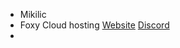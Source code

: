 - Mikilic
- Foxy Cloud hosting [Website](https://www.foxy-cloud.com/) [Discord](https://discord.gg/XgW2WUCghR)
- 
<!---
Mikilicc/Mikilicc is a ✨ special ✨ repository because its `README.md` (this file) appears on your GitHub profile.
You can click the Preview link to take a look at your changes.
--->

